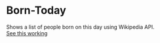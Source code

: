 # Born-Today
Shows a list of people born on this day using Wikipedia API. <br>
[See this working](https://npsboy.github.io/Born-Today/)
